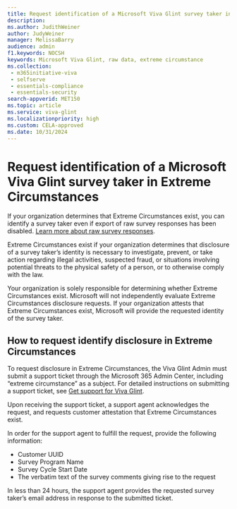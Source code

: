 ```yaml
---
title: Request identification of a Microsoft Viva Glint survey taker in Extreme Circumstances
description: 
ms.author: JudithWeiner
author: JudyWeiner
manager: MelissaBarry
audience: admin
f1.keywords: NOCSH
keywords: Microsoft Viva Glint, raw data, extreme circumstance
ms.collection: 
 - m365initiative-viva
 - selfserve
 - essentials-compliance
 - essentials-security
search-appverid: MET150
ms.topic: article
ms.service: viva-glint
ms.localizationpriority: high
ms.custom: CELA-approved
ms.date: 10/31/2024
---
```


# Request identification of a Microsoft Viva Glint survey taker in Extreme Circumstances

If your organization determines that Extreme Circumstances exist, you can identify a survey taker even if export of raw survey responses has been disabled. [Learn more about raw survey responses](/viva/glint/setup/employee-raw-data-export).

Extreme Circumstances exist if your organization determines that disclosure of a survey taker’s identity is necessary to investigate, prevent, or take action regarding illegal activities, suspected fraud, or situations involving potential threats to the physical safety of a person, or to otherwise comply with the law.

Your organization is solely responsible for determining whether Extreme Circumstances exist. Microsoft will not independently evaluate Extreme Circumstances disclosure requests. If your organization attests that Extreme Circumstances exist, Microsoft will provide the requested identity of the survey taker.

## How to request identify disclosure in Extreme Circumstances 

To request disclosure in Extreme Circumstances, the Viva Glint Admin must submit a support ticket through the Microsoft 365 Admin Center, including “extreme circumstance” as a subject. For detailed instructions on submitting a support ticket, see [Get support for Viva Glint](https://learn.microsoft.com/viva/troubleshoot/glint/contact-support/get-support-viva-glint).

Upon receiving the support ticket, a support agent acknowledges the request, and requests customer attestation that Extreme Circumstances exist. 

In order for the support agent to fulfill the request, provide the following information:
- Customer UUID
- Survey Program Name
- Survey Cycle Start Date
- The verbatim text of the survey comments giving rise to the request

In less than 24 hours, the support agent provides the requested survey taker’s email address in response to the submitted ticket.

